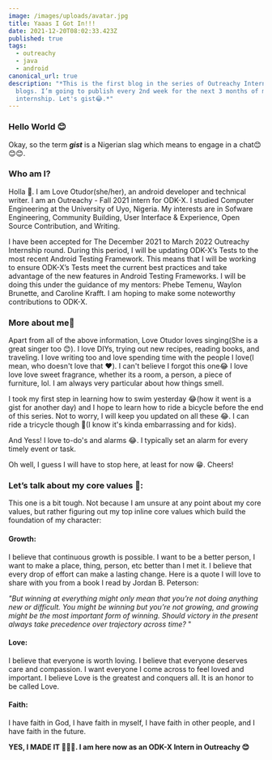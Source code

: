 ```yaml
---
image: /images/uploads/avatar.jpg
title: Yaaas I Got In!!!
date: 2021-12-20T08:02:33.423Z
published: true
tags:
  - outreachy
  - java
  - android
canonical_url: true
description: "*This is the first blog in the series of Outreachy Internship
  blogs. I’m going to publish every 2nd week for the next 3 months of my
  internship. Let's gist😂.*"
---
```

### **Hello World 😊**

Okay, so the term ***gist*** is a Nigerian slag which means to engage in a chat😊😊😊.

### **Who am I?**

Holla 🌻. I am Love Otudor(she/her), an android developer and technical writer. I am an Outreachy - Fall 2021 intern for ODK-X. I studied Computer Engineering at the University of Uyo, Nigeria. My interests are in Sofware Engineering, Community Building, User Interface & Experience, Open Source Contribution, and Writing.

I have been accepted for The December 2021 to March 2022 Outreachy Internship round. During this period, I will be updating ODK-X’s Tests to the most recent Android Testing Framework. This means that I will be working to ensure ODK-X’s Tests meet the current best practices and take advantage of the new features in Android Testing Frameworks. I will be doing this under the guidance of my mentors: Phebe Temenu, Waylon Brunette, and Caroline Krafft. I am hoping to make some noteworthy contributions to ODK-X.

### **More about me🙈**

Apart from all of the above information, Love Otudor loves singing(She is a great singer too 😊). I love DIYs, trying out new recipes, reading books, and traveling. I love writing too and love spending time with the people I love(I mean, who doesn't love that ❤️). I can't believe I forgot this one😂 I love love love sweet fragrance, whether its a room, a person, a piece of furniture, lol. I am always very particular about how things smell.

I took my first step in learning how to swim yesterday 😂(how it went is a gist for another day) and I hope to learn how to ride a bicycle before the end of this series. Not to worry, I will keep you updated on all these 😂. I can ride a tricycle though 🙈(I know it's kinda embarrassing and for kids).

And Yess! I love to-do's and alarms 😂. I typically set an alarm for every timely event or task.

Oh well, I guess I will have to stop here, at least for now 😁. Cheers!

### **Let’s talk about my core values 🤔:**

This one is a bit tough. Not because I am unsure at any point about my core values, but rather figuring out my top inline core values which build the foundation of my character:

#### **Growth:**

I believe that continuous growth is possible. I want to be a better person, I want to make a place, thing, person, etc better than I met it. I believe that every drop of effort can make a lasting change. Here is a quote I will love to share with you from a book I read by Jordan B. Peterson:

*"But winning at everything might only mean that you’re not doing anything new or difficult. You might be winning but you’re not growing, and growing might be the most important form of winning. Should victory in the present always take precedence over trajectory across time?* "

#### **Love:**

I believe that everyone is worth loving. I believe that everyone deserves care and compassion. I want everyone I come across to feel loved and important. I believe Love is the greatest and conquers all. It is an honor to be called Love.

#### **Faith:**

I have faith in God, I have faith in myself, I have faith in other people, and I have faith in the future.



**YES, I MADE IT 🎉🎉🎉.  I am here now as an ODK-X Intern in Outreachy 😊**